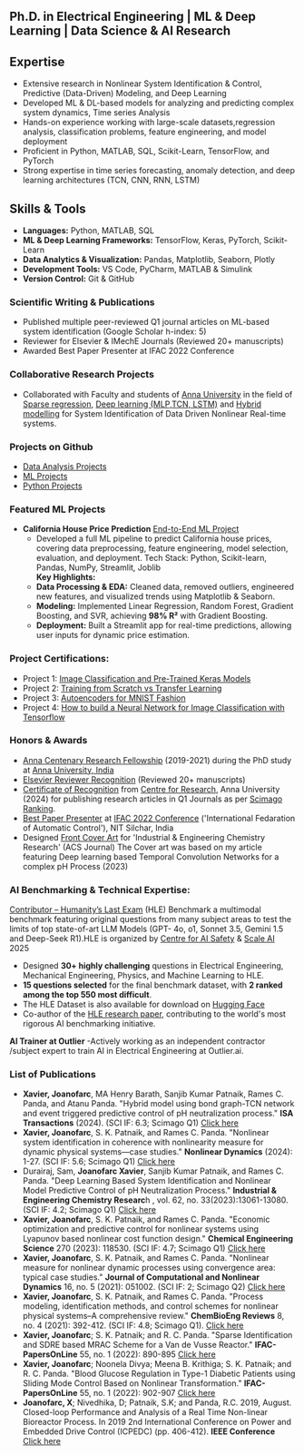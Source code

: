 
## Ph.D. in Electrical Engineering | ML & Deep Learning | Data Science & AI Research

## Expertise

- Extensive research in Nonlinear System Identification & Control, Predictive (Data-Driven) Modeling, and Deep Learning
- Developed ML & DL-based models for analyzing and predicting complex system dynamics, Time series Analysis
- Hands-on experience working with large-scale datasets,regression analysis, classification problems, feature engineering, and model deployment
- Proficient in Python, MATLAB, SQL, Scikit-Learn, TensorFlow, and PyTorch
- Strong expertise in time series forecasting, anomaly detection, and deep learning architectures (TCN, CNN, RNN, LSTM)

## Skills & Tools

- **Languages:** Python, MATLAB, SQL
- **ML & Deep Learning Frameworks:** TensorFlow, Keras, PyTorch, Scikit-Learn
- **Data Analytics & Visualization:** Pandas, Matplotlib, Seaborn, Plotly
- **Development Tools:** VS Code, PyCharm, MATLAB & Simulink
- **Version Control:** Git & GitHub

  
### Scientific Writing & Publications

- Published multiple peer-reviewed Q1 journal articles on ML-based system identification (Google Scholar h-index: 5)
- Reviewer for Elsevier & IMechE Journals (Reviewed 20+ manuscripts)
- Awarded Best Paper Presenter at IFAC 2022 Conference

### Collaborative Research Projects

- Collaborated with Faculty and students of [Anna University](https://www.annauniv.edu/) in the field of [Sparse regression](https://www.sciencedirect.com/science/article/pii/S240589632200146X), [Deep learning (MLP,TCN, LSTM)](https://pubs.acs.org/doi/abs/10.1021/acs.iecr.3c01212) and [Hybrid modelling](https://www.sciencedirect.com/science/article/pii/S0019057824005366) for System Identification of Data Driven Nonlinear Real-time systems.

### Projects on Github
-  [Data Analysis Projects](https://github.com/joan-xavier/Data_Analysis_Python_2024)
-  [ML Projects](https://github.com/joan-xavier/ML_projects_2024)
-  [Python Projects](https://github.com/joan-xavier/Python_Projects_2024)

### Featured ML Projects

- **California House Price Prediction** [End-to-End ML Project](https://github.com/joan-xavier/ML_projects_2024/tree/main/P1_California_HousePrice_Regression_Analysis)
    - Developed a full ML pipeline to predict California house prices, covering data preprocessing, feature engineering, model selection, evaluation, and deployment.
      Tech Stack: Python, Scikit-learn, Pandas, NumPy, Streamlit, Joblib  
    **Key Highlights:**  
    - **Data Processing & EDA:** Cleaned data, removed outliers, engineered new features, and visualized trends using Matplotlib & Seaborn.  
    - **Modeling:** Implemented Linear Regression, Random Forest, Gradient Boosting, and SVR, achieving **98% R²** with Gradient Boosting.  
    - **Deployment:** Built a Streamlit app for real-time predictions, allowing user inputs for dynamic price estimation.  
    

### Project Certifications:

- Project 1: [Image Classification and Pre-Trained Keras Models](https://cloudxlab.com/certificate/G5N7AD/)
- Project 2: [Training from Scratch vs Transfer Learning](https://cloudxlab.com/certificate/TRS319/)
- Project 3: [Autoencoders for MNIST Fashion](https://cloudxlab.com/certificate/JNJ7SA/)
- Project 4: [How to build a Neural Network for Image Classification with Tensorflow](https://cloudxlab.com/certificate/G5N7AD/)

### Honors & Awards

- [Anna Centenary Research Fellowship](https://cfr.annauniv.edu/research/announcements/Acrf-2019.pdf) (2019-2021) during the PhD study at [Anna University, India](https://www.annauniv.edu/)
- [Elsevier Reviewer Recognition](https://elsevier-reviewer-recognition-joan.tiiny.site) (Reviewed 20+ manuscripts)
- [Certificate of Recognition](https://drive.google.com/drive/folders/0Bw7TrMeBmo3Va0JKb3ByV194SE0?dmr=1) from [Centre for Research](https://cfr.annauniv.edu/research/academics/index.php), Anna University (2024) for publishing research articles in Q1 Journals as per [Scimago Ranking](https://www.scimagojr.com/journalrank.php?category=1710&wos=true).
- [Best Paper Presenter](https://publuu.com/flip-book/796176/1758624) at [IFAC 2022 Conference](http://acods2022.nits.ac.in/) ('International Fedaration of Automatic Control'), NIT Silchar, India 
- Designed [Front Cover Art](https://pubs.acs.org/toc/iecred/62/33) for 'Industrial & Engineering Chemistry Research' (ACS Journal)  The Cover art was based on my  article featuring Deep learning based Temporal Convolution Networks for a complex pH Process (2023)
    
  
###  AI Benchmarking & Technical Expertise:

[Contributor – Humanity’s Last Exam](https://agi.safe.ai/contributors) (HLE) Benchmark  a multimodal benchmark featuring original questions from many subject areas to test the limits of top state-of-art LLM Models (GPT- 4o, o1, Sonnet 3.5, Gemini 1.5 and Deep-Seek R1).HLE is organized by [Centre for AI Safety](https://agi.safe.ai/) & [Scale AI](https://scale.com/research/humanitys-last-exam)  2025  
- Designed **30+ highly challenging** questions in Electrical Engineering, Mechanical Engineering, Physics, and Machine Learning to HLE.  
- **15 questions selected** for the final benchmark dataset, with **2 ranked among the top 550 most difficult**.
- The HLE Dataset is also available for download on [Hugging Face](https://huggingface.co/datasets/cais/hle)
- Co-author of the [HLE research paper](https://arxiv.org/abs/2501.14249), contributing to the world's most rigorous AI benchmarking initiative.
  
**AI Trainer at Outlier**
  -Actively working as an independent contractor /subject expert to train AI in Electrical Engineering at Outlier.ai.

### List of Publications

-	**Xavier, Joanofarc**, MA Henry Barath, Sanjib Kumar Patnaik, Rames C. Panda, and Atanu Panda. "Hybrid model using bond graph-TCN network and event triggered predictive 
  control of pH neutralization process." **ISA Transactions** (2024). (SCI IF: 6.3; Scimago Q1) [Click here](https://www.sciencedirect.com/science/article/pii/S0019057824005366?via%3Dihub)
-	**Xavier, Joanofarc**, S. K. Patnaik, and Rames C. Panda. "Nonlinear system identification in coherence with nonlinearity measure for dynamic physical systems—case studies." **Nonlinear Dynamics** (2024): 1-27. (SCI IF: 5.6; Scimago Q1) [Click here](https://link.springer.com/article/10.1007/s11071-023-09258-0)
-	Durairaj, Sam, **Joanofarc Xavier**, Sanjib Kumar Patnaik, and Rames C. Panda. "Deep Learning Based System Identification and Nonlinear Model Predictive Control of pH 
  Neutralization Process." **Industrial & Engineering Chemistry Researc**h , vol. 62, no. 33(2023):13061-13080. (SCI IF: 4.2; Scimago Q1) [Click here](https://pubs.acs.org/doi/10.1021/acs.iecr.3c01212)       
-  **Xavier, Joanofarc**, S. K. Patnaik, and Rames C. Panda. "Economic optimization and predictive control for nonlinear systems using Lyapunov based nonlinear cost function 
   design." **Chemical Engineering Science** 270 (2023): 118530. (SCI IF: 4.7; Scimago Q1) [Click here](https://www.sciencedirect.com/science/article/abs/pii/S0009250923000866?via%3Dihub)
-  **Xavier, Joanofarc**, S. K. Patnaik, and Rames C. Panda. "Nonlinear measure for nonlinear dynamic processes using convergence area: typical case studies." **Journal of 
   Computational and Nonlinear Dynamics** 16, no. 5 (2021): 051002. (SCI IF: 2; Scimago Q2) [Click here](https://asmedigitalcollection.asme.org/computationalnonlinear/article-abstract/16/5/051002/1104435/Nonlinear-Measure-for-Nonlinear-Dynamic-Processes?redirectedFrom=fulltext)
-  **Xavier, Joanofarc**, S. K. Patnaik, and Rames C. Panda. "Process modeling, identification methods, and control schemes for nonlinear physical systems–A comprehensive 
   review." **ChemBioEng Reviews** 8, no. 4 (2021): 392-412. (SCI IF: 4.8; Scimago Q1). [Click here](https://onlinelibrary.wiley.com/doi/10.1002/cben.202000017)
-  **Xavier, Joanofarc**; S. K. Patnaik; and R. C. Panda. "Sparse Identification and SDRE based MRAC Scheme for a Van de Vusse Reactor." **IFAC-PapersOnLine** 55, no. 1 (2022): 
   890-895 [Click here](https://www.sciencedirect.com/science/article/pii/S240589632200146X?via%3Dihub)
-  **Xavier, Joanofarc**; Noonela Divya; Meena B. Krithiga; S. K. Patnaik; and R. C. Panda. "Blood Glucose Regulation in Type-1 Diabetic Patients using Sliding Mode Control 
   Based on Nonlinear Transformation." **IFAC-PapersOnLine** 55, no. 1 (2022): 902-907 [Click here](https://www.sciencedirect.com/science/article/pii/S2405896322001483?via%3Dihub)
-  **Joanofarc, X**; Nivedhika, D; Patnaik, S.K; and Panda, R.C. 2019, August. Closed-loop Performance and Analysis of a Real Time Non-linear Bioreactor Process. In 2019 2nd 
   International Conference on Power and Embedded Drive Control (ICPEDC) (pp. 406-412). **IEEE Conference** [Click here](https://ieeexplore.ieee.org/abstract/document/9036666)

